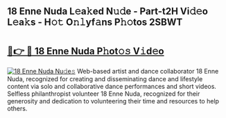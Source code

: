 ## 18 Enne Nuda L𝚎a𝚔ed N𝚞𝚍e - Part-t2H Vi𝚍𝚎o L𝚎a𝚔s - H𝚘𝚝 O𝚗𝚕yf𝚊ns P𝚑𝚘tos 2SBWT

# <h2><a href="http://kf5oex.oniu.top/?m=18+Enne+Nuda">🔗👉 🔴 18 Enne Nuda P𝚑ot𝚘𝚜 V𝚒d𝚎o</a></h2>

[![18 Enne Nuda Nu𝚍e𝚜](https://i.imgur.com/0qMVB7G.gif)](http://kf5oex.oniu.top/?m=18+Enne+Nuda)
Web-based artist and dance collaborator 18 Enne Nuda, recognized for creating and disseminating dance and lifestyle content via solo and collaborative dance performances and short videos. Selfless philanthropist volunteer 18 Enne Nuda, recognized for their generosity and dedication to volunteering their time and resources to help others.  

